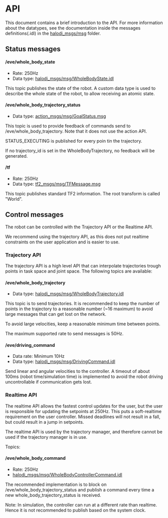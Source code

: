 # API

This document contains a brief introduction to the API. For more information about the datatypes, see the documentation inside the messages definitions(.idl) in the [halodi_msgs/msg](halodi_msgs/msg) folder.

## Status messages

#### /eve/whole_body_state
- Rate: 250Hz
- Data type: [halodi_msgs/msg/WholeBodyState.idl](halodi_msgs/msg/WholeBodyState.idl)

This topic publishes the state of the robot. A custom data type is used to describe the whole state of the robot, to allow receiving an atomic state. 

#### /eve/whole_body_trajectory_status
- Data type: [action_msgs/msg/GoalStatus.msg](https://github.com/ros2/rcl_interfaces/blob/master/action_msgs/msg/GoalStatus.msg)

This topic is used to provide feedback of commands send to /eve/whole_body_trajectory. Note that it does not use the action API.

STATUS_EXECUTING is published for every poin tin the trajectory.

If no trajectory_id is set in the WholeBodyTrajectory, no feedback will be generated. 


#### /tf
- Rate: 250Hz
- Data type: [tf2_msgs/msg/TFMessage.msg](https://github.com/ros2/geometry2/blob/ros2/tf2_msgs/msg/TFMessage.msg)

This topic publishes standard TF2 information. The root transform is called "World".


## Control messages

The robot can be controlled with the Trajectory API or the Realtime API.

We recommend using the trajectory API, as this does not put realtime constraints on the user application and is easier to use.

### Trajectory API
The trajectory API is a high level API that can interpolate trajectories trough points in task space and joint space. The following topics are available:


#### /eve/whole_body_trajectory
- Data type: [halodi_msgs/msg/WholeBodyTrajectory.idl](halodi_msgs/msg/WholeBodyTrajectory.idl)

This topic is to send trajectories. It is recommended to keep the number of points in the trajectory to a reasonable number (~16 maximum) to avoid large messages that can get lost on the network.

To avoid large velocities, keep a reasonable minimum time between points. 

The maximum supported rate to send messages is 50Hz.


#### /eve/driving_command
- Data rate: Minimum 10Hz
- Data type: [halodi_msgs/msg/DrivingCommand.idl](halodi_msgs/msg/DrivingCommand.idl)

Send linear and angular velocities to the controller. A timeout of about 100ms (robot time/simulation time) is implemented to avoid the robot driving uncontrollable if communication gets lost.

### Realtime API

The realtime API allows the fastest control updates for the user, but the user is responsible for updating the setpoints at 250Hz. This puts a soft-realtime requirement on the user controller. Missed deadlines will not result in a fall, but could result in a jump in setpoints.

The realtime API is used by the trajectory manager, and therefore cannot be used if the trajectory manager is in use.

Topics: 
#### /eve/whole_body_command
- Rate: 250Hz
- [halodi_msgs/msg/WholeBodyControllerCommand.idl](halodi_msgs/msg/WholeBodyControllerCommand.idl)

The recommended implementation is to block on /eve/whole_body_trajectory_status and publish a command every time a new whole_body_trajectory_status is received. 

Note: In simulation, the controller can run at a different rate than realtime. Hence it is not recommended to publish based on the system clock.
